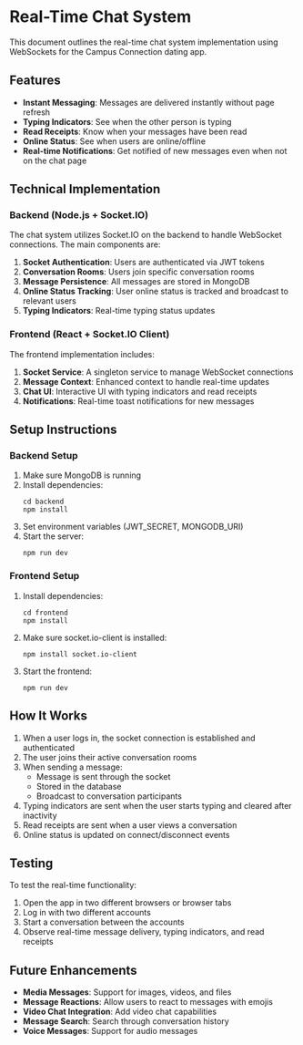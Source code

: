 # Real-Time Chat System

This document outlines the real-time chat system implementation using WebSockets for the Campus Connection dating app.

## Features

- **Instant Messaging**: Messages are delivered instantly without page refresh
- **Typing Indicators**: See when the other person is typing
- **Read Receipts**: Know when your messages have been read
- **Online Status**: See when users are online/offline
- **Real-time Notifications**: Get notified of new messages even when not on the chat page

## Technical Implementation

### Backend (Node.js + Socket.IO)

The chat system utilizes Socket.IO on the backend to handle WebSocket connections. The main components are:

1. **Socket Authentication**: Users are authenticated via JWT tokens
2. **Conversation Rooms**: Users join specific conversation rooms
3. **Message Persistence**: All messages are stored in MongoDB
4. **Online Status Tracking**: User online status is tracked and broadcast to relevant users
5. **Typing Indicators**: Real-time typing status updates

### Frontend (React + Socket.IO Client)

The frontend implementation includes:

1. **Socket Service**: A singleton service to manage WebSocket connections
2. **Message Context**: Enhanced context to handle real-time updates
3. **Chat UI**: Interactive UI with typing indicators and read receipts
4. **Notifications**: Real-time toast notifications for new messages

## Setup Instructions

### Backend Setup

1. Make sure MongoDB is running
2. Install dependencies:
   ```
   cd backend
   npm install
   ```
3. Set environment variables (JWT_SECRET, MONGODB_URI)
4. Start the server:
   ```
   npm run dev
   ```

### Frontend Setup

1. Install dependencies:
   ```
   cd frontend
   npm install
   ```
2. Make sure socket.io-client is installed:
   ```
   npm install socket.io-client
   ```
3. Start the frontend:
   ```
   npm run dev
   ```

## How It Works

1. When a user logs in, the socket connection is established and authenticated
2. The user joins their active conversation rooms
3. When sending a message:
   - Message is sent through the socket
   - Stored in the database
   - Broadcast to conversation participants
4. Typing indicators are sent when the user starts typing and cleared after inactivity
5. Read receipts are sent when a user views a conversation
6. Online status is updated on connect/disconnect events

## Testing

To test the real-time functionality:

1. Open the app in two different browsers or browser tabs
2. Log in with two different accounts
3. Start a conversation between the accounts
4. Observe real-time message delivery, typing indicators, and read receipts

## Future Enhancements

- **Media Messages**: Support for images, videos, and files
- **Message Reactions**: Allow users to react to messages with emojis
- **Video Chat Integration**: Add video chat capabilities
- **Message Search**: Search through conversation history
- **Voice Messages**: Support for audio messages 
